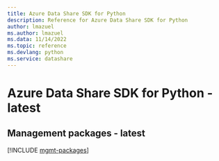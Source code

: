```yaml
---
title: Azure Data Share SDK for Python
description: Reference for Azure Data Share SDK for Python
author: lmazuel
ms.author: lmazuel
ms.data: 11/14/2022
ms.topic: reference
ms.devlang: python
ms.service: datashare
---
```

# Azure Data Share SDK for Python - latest

## Management packages - latest
[!INCLUDE [mgmt-packages](data-share-mgmt-index.md)]